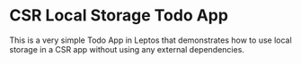 # CSR Local Storage Todo App

This is a very simple Todo App in Leptos that demonstrates how to use local storage in a CSR app without using any external dependencies.